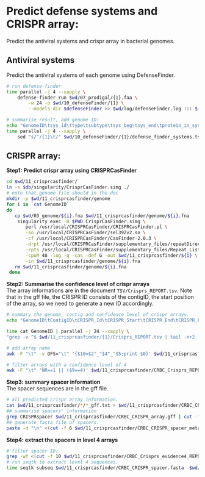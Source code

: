 # Predict defense systems and CRISPR array:
Predict the antiviral systems and crispr array in bacterial genomes.
   
## Antiviral systems
Predict the antiviral systems of each genome using DefenseFinder.
```bash
# run defense-finder
time parallel -j 4 --xapply \
    defense-finder run $wd/07_prodigal/{1}.faa \
        -w 24 -o $wd/10_defenseFinder/{1} \
        --models-dir $defenseFinder >> $wd/log/defenseFinder.log ::: $(cat GenomeID)

# summarise result, add genome ID:       
echo "GenomeID\tsys_id\ttype\tsubtype\tsys_beg\tsys_end\tprotein_in_syst\tgenes_count\tname_of_profiles_in_sys" > $wd/10_defenseFinder/CRBC_defense_finder_systems.tsv
time parallel -j 4 --xapply \
    sed "s/^/{1}\t/" $wd/10_defenseFinder/{1}/defense_finder_systems.tsv | tail -n+2 >> $wd/10_defenseFinder/CRBC_defense_finder_systems.tsv ::: $(cat SampleID)
```
## CRISPR array:  
**Step1: Predict crispr array using CRISPRCasFinder**  
```bash
cd $wd/11_crisprcasfinder/
ln -s $db/singularity/CrisprCasFinder.simg ./
# note that genome file should in the doc
mkdir -p $wd/11_crisprcasfinder/genome
for i in `cat GenomeID`
do
   cp $wd/03_genome/${i}.fna $wd/11_crisprcasfinder/genome/${i}.fna
    singularity exec -B $PWD CrisprCasFinder.simg \
       perl /usr/local/CRISPRCasFinder/CRISPRCasFinder.pl \
       -so /usr/local/CRISPRCasFinder/sel392v2.so \
       -cf /usr/local/CRISPRCasFinder/CasFinder-2.0.3 \
       -drpt /usr/local/CRISPRCasFinder/supplementary_files/repeatDirection.tsv \
       -rpts /usr/local/CRISPRCasFinder/supplementary_files/Repeat_List.csv \
       -cpuM 48 -log -q -cas -def G -out $wd/11_crisprcasfinder/${i} \
       -in $wd/11_crisprcasfinder/genome/${i}.fna
   rm $wd/11_crisprcasfinder/genome/${i}.fna
 done
```
**Step2: Summarise the confidence level of crispr arrays**  
The array informations are in the document `TSV/Crisprs_REPORT.tsv`. Note that in the gff file, the CRISPR ID consists of the contigID, the start position of the array, so we need to generate a new ID accordingly.  
```bash
# summary the genome, contig and confidence level of crispr arrays.
echo "GenomeID\tContigID\tCRISPR_Id\tCRISPR_Start\tCRISPR_End\tCRISPR_Length\tConsensus_Repeat\tSpacers_Nb\tEvidence_Level" > $wd/11_crisprcasfinder/CRBC_Crisprs_REPORT.tsv

time cat GenomeID | parallel -j 24 --xapply \
"grep -v ^$ $wd/11_crisprcasfinder/{1}/Crisprs_REPORT.tsv | tail -n+2 | cut -f 2,5,6,7,8,11,15,27 | sed 's/^/{1}\t/' >> $wd/11_crisprcasfinder/CRBC_Crisprs_REPORT.tsv"

# add array name
awk -F "\t" -v OFS="\t" '{$10=$2"_"$4"_"$5;print $0}' $wd/11_crisprcasfinder/CRBC_Crisprs_REPORT.tsv | sed "s/Sequence_CRISPR_Start_CRISPR_End/ArrayID/" > $wd/11_crisprcasfinder/CRBC_Crisprs_REPORT_with_name.tsv

# filter arrays with a confidence level of 4
awk -F "\t" 'NR==1 || ($9==4)' $wd/11_crisprcasfinder/CRBC_Crisprs_REPORT_with_name.tsv > $wd/11_crisprcasfinder/CRBC_Crisprs_evidence4_REPORT_with_name.tsv
```
**Step3: summary spacer information**  
The spacer sequences are in the gff file.
```bash
# all predicted crispr array information.
cat $wd/11_crisprcasfinder/*/*_gff.txt > $wd/11_crisprcasfinder/CRBC_CRISPR_array.gff
## summarise spacers' information
grep CRISPRspacer $wd/11_crisprcasfinder/CRBC_CRISPR_array.gff | cut -f 1,4,5,9 |  sed 's/sequence=/\t/;s/;Name=/\t/;s/;Parent=/\t/;s/;ID=/\t/' | tr -s '\t'| cut -f 1-4,6 |  awk -F "\t" -v OFS="\t" '{$6=$5"___CRISPRspacer___"$2"___"$3;print $0}' | sed '1i ContigID\tCRISPR_Start\tCRISPR_End\tSequence\tArrayID\tSpacerID' > $wd/11_crisprcasfinder/CRBC_CRISPR_spacer_metadata.txt
## generate fasta file of spacers:
paste -d "\n" <(cut -f 6 $wd/11_crisprcasfinder/CRBC_CRISPR_spacer_metadata.txt | tail -n+2 | sed 's/^/>/' ) <(cut -f 4 $wd/11_crisprcasfinder/CRBC_CRISPR_spacer_metadata.txt | tail -n+2) > $wd/11_crisprcasfinder/CRBC_CRISPR_spacer.fasta
```

**Step4: extract the spacers in level 4 arrays**  
```bash
# filter spacer ID:
grep -wf <(cut -f 10 $wd/11_crisprcasfinder/CRBC_Crisprs_evidence4_REPORT_with_name.tsv) $wd/11_crisprcasfinder/CRBC_CRISPR_spacer_metadata.txt | cut -f 6 > $wd/11_crisprcasfinder/CRBC_CRISPR_spacer_evidence4ID
# run seqtk to extract level 4 sequences.
time seqtk subseq $wd/11_crisprcasfinder/CRBC_CRISPR_spacer.fasta  $wd/11_crisprcasfinder/CRBC_CRISPR_spacer_evidence4ID > $wd/11_crisprcasfinder/CRBC_CRISPR_spacer_evidence4.fasta
```
